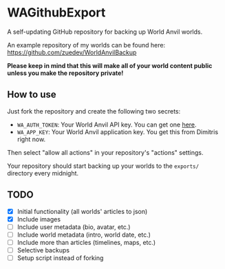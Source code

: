 # WAGithubExport

A self-updating GitHub repository for backing up World Anvil worlds.

An example repository of my worlds can be found here: https://github.com/zuedev/WorldAnvilBackup

**Please keep in mind that this will make all of your world content public unless you make the repository private!**

## How to use

Just fork the repository and create the following two secrets:

- `WA_AUTH_TOKEN`: Your World Anvil API key. You can get one [here](https://www.worldanvil.com/api/auth/key).
- `WA_APP_KEY`: Your World Anvil application key. You get this from Dimitris right now.

Then select "allow all actions" in your repository's "actions" settings.

Your repository should start backing up your worlds to the `exports/` directory every midnight.

## TODO

- [x] Initial functionality (all worlds' articles to json)
- [x] Include images
- [ ] Include user metadata (bio, avatar, etc.)
- [ ] Include world metadata (intro, world date, etc.)
- [ ] Include more than articles (timelines, maps, etc.)
- [ ] Selective backups
- [ ] Setup script instead of forking
